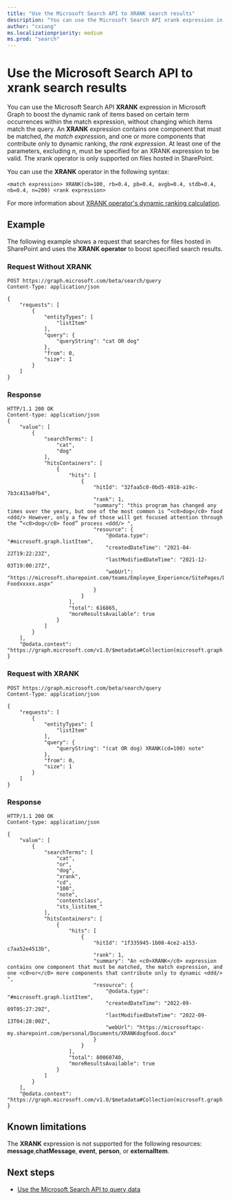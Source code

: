 ```yaml
---
title: "Use the Microsoft Search API to XRANK search results"
description: "You can use the Microsoft Search API xrank expression in Microsoft Graph to boost the dynamic rank of items based on certain term occurrences within the match expression, without changing which items match the query. Only supported on SharePoint files."
author: "cxiang"
ms.localizationpriority: medium
ms.prod: "search"
---
```


# Use the Microsoft Search API to xrank search results

You can use the Microsoft Search API **XRANK** expression in Microsoft Graph to boost the dynamic rank of items based on certain term occurrences within the match expression, without changing which items match the query. An **XRANK** expression contains one component that must be matched, *the match expression*, and one or more components that contribute only to dynamic ranking, *the rank expression*. At least one of the parameters, excluding n, must be specified for an XRANK expression to be valid. The xrank operator is only supported on files hosted in SharePoint.

You can use the **XRANK** operator in the following syntax:
```HTTP
<match expression> XRANK(cb=100, rb=0.4, pb=0.4, avgb=0.4, stdb=0.4, nb=0.4, n=200) <rank expression>
```

For more information about [XRANK operator's dynamic ranking calculation](/sharepoint/dev/general-development/keyword-query-language-kql-syntax-reference#dynamic-ranking-operator).

## Example
The following example shows a request that searches for files hosted in SharePoint and uses the **XRANK operator** to boost specified search results.

### Request Without XRANK

```HTTP
POST https://graph.microsoft.com/beta/search/query
Content-Type: application/json

{
    "requests": [
        {
            "entityTypes": [
                "listItem"
            ],
            "query": {
                "queryString": "cat OR dog"
            },
            "from": 0,
            "size": 1
        }
    ]
}
```

### Response

```HTTP
HTTP/1.1 200 OK
Content-type: application/json
{
    "value": [
        {
            "searchTerms": [
                "cat",
                "dog"
            ],
            "hitsContainers": [
                {
                    "hits": [
                        {
                            "hitId": "32faa5c0-0bd5-4918-a19c-7b3c415a0fb4",
                            "rank": 1,
                            "summary": "this program has changed any times over the years, but one of the most common is “<c0>dog</c0> food <ddd/> However, only a few of those will get focused attention through the “<c0>dog</c0> food” process <ddd/> ",
                            "resource": {
                                "@odata.type": "#microsoft.graph.listItem",
                                "createdDateTime": "2021-04-22T19:22:23Z",
                                "lastModifiedDateTime": "2021-12-03T19:00:27Z",
                                "webUrl": "https://microsoft.sharepoint.com/teams/Employee_Experience/SitePages/Dog-Foodxxxxx.aspx"
                            }
                        }
                    ],
                    "total": 616865,
                    "moreResultsAvailable": true
                }
            ]
        }
    ],
    "@odata.context": "https://graph.microsoft.com/v1.0/$metadata#Collection(microsoft.graph.searchResponse)"
}
```

### Request with XRANK

```HTTP
POST https://graph.microsoft.com/beta/search/query
Content-Type: application/json

{
    "requests": [
        {
            "entityTypes": [
                "listItem"
            ],
            "query": {
                "queryString": "(cat OR dog) XRANK(cd=100) note"
            },
            "from": 0,
            "size": 1
        }
    ]
}
```

### Response

```HTTP
HTTP/1.1 200 OK
Content-type: application/json

{
    "value": [
        {
            "searchTerms": [
                "cat",
                "or",
                "dog",
                "xrank",
                "cd",
                "100",
                "note",
                "contentclass",
                "sts_listitem_"
            ],
            "hitsContainers": [
                {
                    "hits": [
                        {
                            "hitId": "1f335945-1b08-4ce2-a153-c7aa52e4513b",
                            "rank": 1,
                            "summary": "An <c0>XRANK</c0> expression contains one component that must be matched, the match expression, and one <c0>or</c0> more components that contribute only to dynamic <ddd/> ",
                            "resource": {
                                "@odata.type": "#microsoft.graph.listItem",
                                "createdDateTime": "2022-09-09T05:27:29Z",
                                "lastModifiedDateTime": "2022-09-13T04:28:00Z",
                                "webUrl": "https://microsoftapc-my.sharepoint.com/personal/Documents/XRANKdogfood.docx"
                            }
                        }
                    ],
                    "total": 80060740,
                    "moreResultsAvailable": true
                }
            ]
        }
    ],
    "@odata.context": "https://graph.microsoft.com/v1.0/$metadata#Collection(microsoft.graph.searchResponse)"
}
```

## Known limitations

The **XRANK** expression is not supported for the following resources: **message**,**chatMessage**, **event**, **person**, or **externalItem**.

## Next steps

- [Use the Microsoft Search API to query data](/graph/api/resources/search-api-overview)
